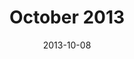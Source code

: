 ---
title:  "October 2013"
date:   2013-10-08
speakers:
  - name: "Olivier Collet"
    title: "It's not obvious to everyone - UX for mass market apps"
    twitter: ocollet
    slides_url: "https://cocoaheadsmontreal.s3.amazonaws.com/2013-10-08/UX-for-mass-market-apps.pdf"
  - name: "Rick Fillion"
    title: "Sandboxing & Security Scoped Bookmarks"
    twitter: rickfillion
    slides_url: "https://cocoaheadsmontreal.s3.amazonaws.com/2013-10-08/Sandbox.zip"
  - name: "Serge Nguyen"
    title: "How game design influenced iOS7’s new paradigm"
    twitter: ser9e
    slides_url: "https://cocoaheadsmontreal.s3.amazonaws.com/2013-10-08/iOS7-game-design.pdf"
---